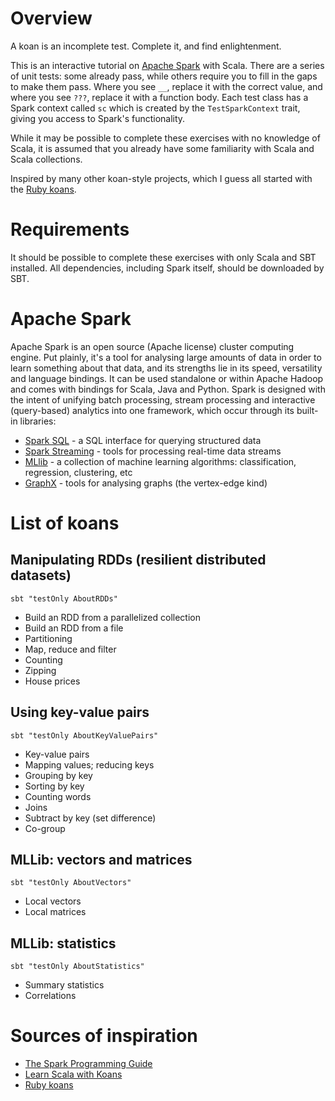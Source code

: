 # Overview

A koan is an incomplete test. Complete it, and find enlightenment.

This is an interactive tutorial on [Apache Spark](spark.apache.org) with Scala. There are a series of unit tests: some already pass, while others require you to fill in the gaps to make them pass. Where you see `__`, replace it with the correct value, and where you see `???`, replace it with a function body. Each test class has a Spark context called `sc` which is created by the `TestSparkContext` trait, giving you access to Spark's functionality.

While it may be possible to complete these exercises with no knowledge of Scala, it is assumed that you already have some familiarity with Scala and Scala collections.

Inspired by many other koan-style projects, which I guess all started with the [Ruby koans](http://rubykoans.com).

# Requirements

It should be possible to complete these exercises with only Scala and SBT installed. All dependencies, including Spark itself, should be downloaded by SBT.

# Apache Spark

Apache Spark is an open source (Apache license) cluster computing engine. Put plainly, it's a tool for analysing large amounts of data in order to learn something about that data, and its strengths lie in its speed, versatility and language bindings. It can be used standalone or within Apache Hadoop and comes with bindings for Scala, Java and Python. Spark is designed with the intent of unifying batch processing, stream processing and interactive (query-based) analytics into one framework, which occur through its built-in libraries:</a></p>

* [Spark SQL](https://spark.apache.org/sql) - a SQL interface for querying structured data
* [Spark Streaming](https://spark.apache.org/streaming) - tools for processing real-time data streams
* [MLlib](https://spark.apache.org/mllib) - a collection of machine learning algorithms: classification, regression, clustering, etc
* [GraphX](https://spark.apache.org/graphx) - tools for analysing graphs (the vertex-edge kind)

# List of koans

## Manipulating RDDs (resilient distributed datasets)

```
sbt "testOnly AboutRDDs"
```

* Build an RDD from a parallelized collection
* Build an RDD from a file
* Partitioning
* Map, reduce and filter
* Counting
* Zipping
* House prices

## Using key-value pairs

```
sbt "testOnly AboutKeyValuePairs"
```

* Key-value pairs 
* Mapping values; reducing keys
* Grouping by key
* Sorting by key
* Counting words
* Joins
* Subtract by key (set difference)
* Co-group

## MLLib: vectors and matrices

```
sbt "testOnly AboutVectors"
```

* Local vectors
* Local matrices

## MLLib: statistics

```
sbt "testOnly AboutStatistics"
```

* Summary statistics
* Correlations

# Sources of inspiration

* [The Spark Programming Guide](http://spark.apache.org/docs/1.2.1/programming-guide.html)
* [Learn Scala with Koans](http://scalakoans.webfactional.com)
* [Ruby koans](http://rubykoans.com)
